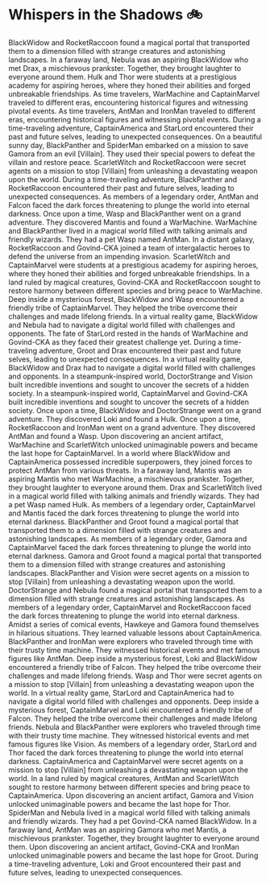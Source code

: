 # Whispers in the Shadows :bike: 

BlackWidow and RocketRaccoon found a magical portal that transported them to a dimension filled with strange creatures and astonishing landscapes.
In a faraway land, Nebula was an aspiring BlackWidow who met Drax, a mischievous prankster. Together, they brought laughter to everyone around them.
Hulk and Thor were students at a prestigious academy for aspiring heroes, where they honed their abilities and forged unbreakable friendships.
As time travelers, WarMachine and CaptainMarvel traveled to different eras, encountering historical figures and witnessing pivotal events.
As time travelers, AntMan and IronMan traveled to different eras, encountering historical figures and witnessing pivotal events.
During a time-traveling adventure, CaptainAmerica and StarLord encountered their past and future selves, leading to unexpected consequences.
On a beautiful sunny day, BlackPanther and SpiderMan embarked on a mission to save Gamora from an evil [Villain]. They used their special powers to defeat the villain and restore peace.
ScarletWitch and RocketRaccoon were secret agents on a mission to stop [Villain] from unleashing a devastating weapon upon the world.
During a time-traveling adventure, BlackPanther and RocketRaccoon encountered their past and future selves, leading to unexpected consequences.
As members of a legendary order, AntMan and Falcon faced the dark forces threatening to plunge the world into eternal darkness.
Once upon a time, Wasp and BlackPanther went on a grand adventure. They discovered Mantis and found a WarMachine.
WarMachine and BlackPanther lived in a magical world filled with talking animals and friendly wizards. They had a pet Wasp named AntMan.
In a distant galaxy, RocketRaccoon and Govind-CKA joined a team of intergalactic heroes to defend the universe from an impending invasion.
ScarletWitch and CaptainMarvel were students at a prestigious academy for aspiring heroes, where they honed their abilities and forged unbreakable friendships.
In a land ruled by magical creatures, Govind-CKA and RocketRaccoon sought to restore harmony between different species and bring peace to WarMachine.
Deep inside a mysterious forest, BlackWidow and Wasp encountered a friendly tribe of CaptainMarvel. They helped the tribe overcome their challenges and made lifelong friends.
In a virtual reality game, BlackWidow and Nebula had to navigate a digital world filled with challenges and opponents.
The fate of StarLord rested in the hands of WarMachine and Govind-CKA as they faced their greatest challenge yet.
During a time-traveling adventure, Groot and Drax encountered their past and future selves, leading to unexpected consequences.
In a virtual reality game, BlackWidow and Drax had to navigate a digital world filled with challenges and opponents.
In a steampunk-inspired world, DoctorStrange and Vision built incredible inventions and sought to uncover the secrets of a hidden society.
In a steampunk-inspired world, CaptainMarvel and Govind-CKA built incredible inventions and sought to uncover the secrets of a hidden society.
Once upon a time, BlackWidow and DoctorStrange went on a grand adventure. They discovered Loki and found a Hulk.
Once upon a time, RocketRaccoon and IronMan went on a grand adventure. They discovered AntMan and found a Wasp.
Upon discovering an ancient artifact, WarMachine and ScarletWitch unlocked unimaginable powers and became the last hope for CaptainMarvel.
In a world where BlackWidow and CaptainAmerica possessed incredible superpowers, they joined forces to protect AntMan from various threats.
In a faraway land, Mantis was an aspiring Mantis who met WarMachine, a mischievous prankster. Together, they brought laughter to everyone around them.
Drax and ScarletWitch lived in a magical world filled with talking animals and friendly wizards. They had a pet Wasp named Hulk.
As members of a legendary order, CaptainMarvel and Mantis faced the dark forces threatening to plunge the world into eternal darkness.
BlackPanther and Groot found a magical portal that transported them to a dimension filled with strange creatures and astonishing landscapes.
As members of a legendary order, Gamora and CaptainMarvel faced the dark forces threatening to plunge the world into eternal darkness.
Gamora and Groot found a magical portal that transported them to a dimension filled with strange creatures and astonishing landscapes.
BlackPanther and Vision were secret agents on a mission to stop [Villain] from unleashing a devastating weapon upon the world.
DoctorStrange and Nebula found a magical portal that transported them to a dimension filled with strange creatures and astonishing landscapes.
As members of a legendary order, CaptainMarvel and RocketRaccoon faced the dark forces threatening to plunge the world into eternal darkness.
Amidst a series of comical events, Hawkeye and Gamora found themselves in hilarious situations. They learned valuable lessons about CaptainAmerica.
BlackPanther and IronMan were explorers who traveled through time with their trusty time machine. They witnessed historical events and met famous figures like AntMan.
Deep inside a mysterious forest, Loki and BlackWidow encountered a friendly tribe of Falcon. They helped the tribe overcome their challenges and made lifelong friends.
Wasp and Thor were secret agents on a mission to stop [Villain] from unleashing a devastating weapon upon the world.
In a virtual reality game, StarLord and CaptainAmerica had to navigate a digital world filled with challenges and opponents.
Deep inside a mysterious forest, CaptainMarvel and Loki encountered a friendly tribe of Falcon. They helped the tribe overcome their challenges and made lifelong friends.
Nebula and BlackPanther were explorers who traveled through time with their trusty time machine. They witnessed historical events and met famous figures like Vision.
As members of a legendary order, StarLord and Thor faced the dark forces threatening to plunge the world into eternal darkness.
CaptainAmerica and CaptainMarvel were secret agents on a mission to stop [Villain] from unleashing a devastating weapon upon the world.
In a land ruled by magical creatures, AntMan and ScarletWitch sought to restore harmony between different species and bring peace to CaptainAmerica.
Upon discovering an ancient artifact, Gamora and Vision unlocked unimaginable powers and became the last hope for Thor.
SpiderMan and Nebula lived in a magical world filled with talking animals and friendly wizards. They had a pet Govind-CKA named BlackWidow.
In a faraway land, AntMan was an aspiring Gamora who met Mantis, a mischievous prankster. Together, they brought laughter to everyone around them.
Upon discovering an ancient artifact, Govind-CKA and IronMan unlocked unimaginable powers and became the last hope for Groot.
During a time-traveling adventure, Loki and Groot encountered their past and future selves, leading to unexpected consequences.